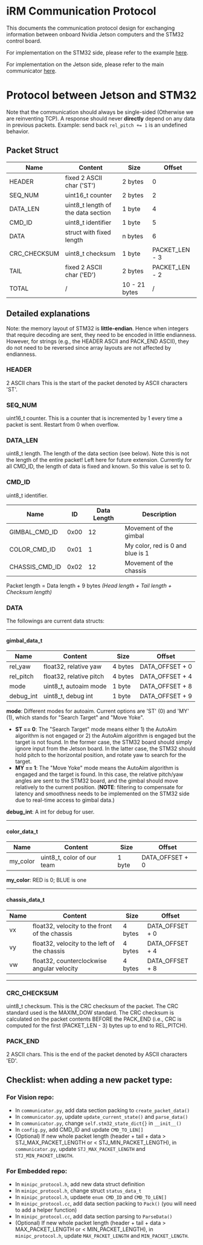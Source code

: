 # iRM Communication Protocol

This documents the communication protocol design for exchanging information between
onboard Nvidia Jetson computers and the STM32 control board.

For implementation on the STM32 side, please refer to the example [here](https://github.com/illini-robomaster/iRM_Embedded_2023/tree/main/examples/minipc).

For implementation on the Jetson side, please refer to the main communicator [here](../Communication/communicator.py).

# Protocol between Jetson and STM32

Note that the communication should always be single-sided (Otherwise we are reinventing TCP). A response should never **directly** depend on any data in previous packets. Example: send back `rel_pitch += 1` is an undefined behavior.

## Packet Struct

| Name         | Content                            | Size          | Offset         |
|--------------|------------------------------------|---------------|----------------|
| HEADER       | fixed 2 ASCII char ('ST')          | 2 bytes       | 0              |
| SEQ_NUM      | uint16_t counter                   | 2 bytes       | 2              |
| DATA_LEN     | uint8_t length of the data section | 1 byte        | 4              |
| CMD_ID       | uint8_t identifier                 | 1 byte        | 5              |
| DATA         | struct with fixed length           | n bytes       | 6              |
| CRC_CHECKSUM | uint8_t checksum                   | 1 byte        | PACKET_LEN - 3 |
| TAIL         | fixed 2 ASCII char ('ED')          | 2 bytes       | PACKET_LEN - 2 |
| TOTAL        | /                                  | 10 - 21 bytes | /              |

## Detailed explanations

Note: the memory layout of STM32 is **little-endian**. Hence when integers that require
decoding are sent, they need to be encoded in little endianness. However, for strings
(e.g., the HEADER ASCII and PACK_END ASCII), they do not need to be reversed since array
layouts are not affected by endianness.

### HEADER

2 ASCII chars This is the start of the packet denoted by ASCII characters 'ST'.


### SEQ_NUM

uint16_t counter. This is a counter that is incremented by 1 every time a packet is sent. Restart from 0 when overflow.

### DATA_LEN

uint8_t length. The length of the data section (see below). Note this is not the length of the entire packet! Left here for future extension. Currently for all CMD_ID, the length of data is fixed and known. So this value is set to 0.

### CMD_ID

uint8_t identifier.

| Name           | ID   | Data Length | Description                      |
|----------------|------|-------------|----------------------------------|
| GIMBAL_CMD_ID  | 0x00 | 12          | Movement of the gimbal           |
| COLOR_CMD_ID   | 0x01 | 1           | My color, red is 0 and blue is 1 |
| CHASSIS_CMD_ID | 0x02 | 12          | Movement of the chassis          |

Packet length = Data length + 9 bytes _(Head length + Tail length + Checksum length)_

### DATA

The followings are current data structs:

---

#### gimbal_data_t

| Name      | Content                 | Size    | Offset          |
|-----------|-------------------------|---------|-----------------|
| rel_yaw   | float32, relative yaw   | 4 bytes | DATA_OFFSET + 0 |
| rel_pitch | float32, relative pitch | 4 bytes | DATA_OFFSET + 4 |
| mode      | uint8_t, autoaim mode   | 1 byte  | DATA_OFFSET + 8 |
| debug_int | uint8_t, debug int      | 1 byte  | DATA_OFFSET + 9 |

**mode**: Different modes for autoaim. Current options are 'ST' (0) and 'MY' (1), which stands for "Search Target" and "Move Yoke".

- **ST == 0**: The "Search Target" mode means either 1) the AutoAim algorithm is not engaged
    or 2) the AutoAim algorithm is engaged but the target is not found. In the former case, the
    STM32 board should simply ignore input from the Jetson board. In the latter case, the STM32
    should hold pitch to the horizontal position, and rotate yaw to search for the target.
- **MY == 1**: The "Move Yoke" mode means the AutoAim algorithm is engaged and the target is found.
    In this case, the relative pitch/yaw angles are sent to the STM32 board, and the gimbal
    should move relatively to the current position. (**NOTE**: filtering to compensate for
    latency and smoothness needs to be implemented on the STM32 side due to real-time access
    to gimbal data.)

**debug_int**: A int for debug for user.

---

#### color_data_t

| Name     | Content                    | Size   | Offset          |
|----------|----------------------------|--------|-----------------|
| my_color | uint8_t, color of our team | 1 byte | DATA_OFFSET + 0 |

**my_color**: RED is 0; BLUE is one

---

#### chassis_data_t

| Name | Content                                       | Size    | Offset          |
|------|-----------------------------------------------|---------|-----------------|
| vx   | float32, velocity to the front of the chassis | 4 bytes | DATA_OFFSET + 0 |
| vy   | float32, velocity to the left of the chassis  | 4 bytes | DATA_OFFSET + 4 |
| vw   | float32, counterclockwise angular velocity    | 4 bytes | DATA_OFFSET + 8 |

---

### CRC_CHECKSUM

uint8_t checksum. This is the CRC checksum of the packet. The CRC standard used
is the MAXIM_DOW standard. The CRC checksum is calculated on the packet contents BEFORE the
PACK_END (i.e., CRC is computed for the first (PACKET_LEN - 3) bytes up to end to REL_PITCH).

### PACK_END

2 ASCII chars. This is the end of the packet denoted by ASCII characters 'ED'.

## Checklist: when adding a new packet type:

### For Vision repo:
- In `communicator.py`, add data section packing to `create_packet_data()`
- In `communicator.py`, update `update_current_state()` and `parse_data()`
- In `communicator.py`, change `self.stm32_state_dict{}` in `__init__()`
- In `config.py`, add CMD_ID and update `CMD_TO_LEN[]`
- (Optional) If new whole packet length (header + tail + data > STJ_MAX_PACKET_LENGTH or < STJ_MIN_PACKET_LENGTH), in `communicator.py`, update `STJ_MAX_PACKET_LENGTH` and `STJ_MIN_PACKET_LENGTH`.

### For Embedded repo:
- In `minipc_protocol.h`, add new data struct definition
- In `minipc_protocol.h`, change struct `status_data_t`
- In `minipc_protocol.h`, updaete `enum CMD_ID` and `CMD_TO_LEN[]`
- In `minipc_protocol.cc`, add data section packing to `Pack()` (you will need to add a helper function)
- In `minipc_protocol.cc`, add data section parsing to `ParseData()`
- (Optional) If new whole packet length (header + tail + data > MAX_PACKET_LENGTH or < MIN_PACKET_LENGTH), in `minipc_protocol.h`, update `MAX_PACKET_LENGTH` and `MIN_PACKET_LENGTH`.
